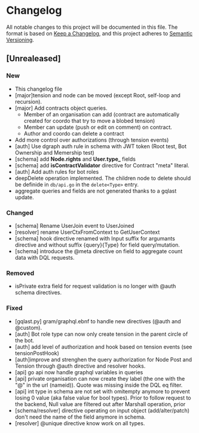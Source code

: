# Changelog

All notable changes to this project will be documented in this file.
The format is based on [Keep a Changelog](https://keepachangelog.com/en/1.0.0/), and this project adheres to [Semantic Versioning](https://semver.org/spec/v2.0.0.html).


## [Unrealeased]

### New
- This changelog file
- [major]tension and node can be moved (except Root, self-loop and recursion).
- [major] Add contracts object queries.
    - Member of an organisation can add (contract are automatically created for coordo that try to move a blobed tension)
    - Member can update (push or edit on comment) on contract.
    - Author and coordo can delete a contract
- Add more control over authorizations (through tension events)
- [auth] Use dgraph auth rule in schema with JWT token (Root test, Bot Ownership and Memership test)
- [schema] add **Node.rights** and **User.type_** fields
- [schema] add **isContractValidator** directive for Contract "meta" literal.
- [auth] Add auth rules for bot roles
- deepDelete operation implemented. The children node to delete should be definide in `db/api.go` in the `delete<Type>` entry.
- aggregate queries and fields are not generated thanks to a gqlast update.

### Changed
- [schema] Rename UserJoin event to UserJoined
- [resolver] rename UserCtxFromContext to GetUserContext
- [schema] hook directive renamed with Input suffix for argumants directive and without suffix {query}{Type} for field query/mutation.
- [schema] introduce the @meta directive on field to aggregate count data with DQL requests.

### Removed
- isPrivate extra field for request validation is no longer with @auth schema directives.

### Fixed
- [gqlast.py] gram/graphql.ebnf to handle new directives (@auth and @custom).
- [auth] Bot role type can now only create tension in the parent circle of the bot.
- [auth] add level of authorization and hook based on tension events (see tensionPostHook)
- [auth]improve and strenghen the query authorization for Node Post and Tension through @auth directive and resolver hooks.
- [api] go api now handle graphql variables in queries
- [api] private organisation can now create they label (the one with the "@" in the url (nameid)). Quote was missing inside the DQL eq filter.
- [api] int type in schema are not set with omitempty anymore to prevent losing 0 value (aka false value for bool types). Prior to follow request to the backend, Null value are filtered out after Marshall operation, prior 
- [schema/resolver] directive operating on input object (add/alter/patch) don't need the name of the field anymore in schema.
- [resolver] @unique directive know work on all types.
